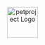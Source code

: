 <br /><br />

<p align="center">
<a href="https://plane.so](https://petproject.sajdakabir.me">
  <img src="https://github.com/sajdakabir/petproject/blob/master/apps/web/public/new_logo.png" alt="petproject Logo" width="70">
</a>
